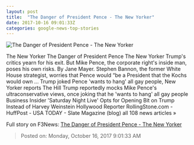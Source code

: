 ```yaml
---
layout: post
title:  "The Danger of President Pence - The New Yorker"
date: 2017-10-16 09:01:33Z
categories: google-news-top-stories
---
```


![The Danger of President Pence - The New Yorker](https://media.newyorker.com/photos/59de4fdc2522bd36f0dcc857/16:9/w_1200,h_630,c_limit/171023_r30749.jpg)

The New Yorker The Danger of President Pence The New Yorker Trump's critics yearn for his exit. But Mike Pence, the corporate right's inside man, poses his own risks. By Jane Mayer. Stephen Bannon, the former White House strategist, worries that Pence would “be a President that the Kochs would own ... Trump joked Pence 'wants to hang' all gay people, New Yorker reports The Hill Trump reportedly mocks Mike Pence's ultraconservative views, once joking that he 'wants to hang' all gay people Business Insider 'Saturday Night Live' Opts for Opening Bit on Trump Instead of Harvey Weinstein Hollywood Reporter RollingStone.com - HuffPost - USA TODAY - Slate Magazine (blog) all 108 news articles »


Full story on F3News: [The Danger of President Pence - The New Yorker](http://www.f3nws.com/n/CnMtPD)

> Posted on: Monday, October 16, 2017 9:01:33 AM
